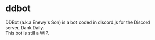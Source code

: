 # ddbot

DDBot (a.k.a Enewy's Son) is a bot coded in discord.js for the Discord server, Dank Daily. <br>
This bot is still a WIP.
